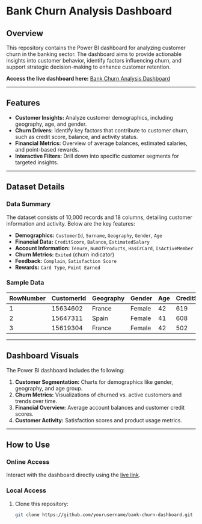 # Bank Churn Analysis Dashboard

## Overview

This repository contains the Power BI dashboard for analyzing customer churn in the banking sector. The dashboard aims to provide actionable insights into customer behavior, identify factors influencing churn, and support strategic decision-making to enhance customer retention.

**Access the live dashboard here:** [Bank Churn Analysis Dashboard](https://app.powerbi.com/groups/me/reports/69407628-720e-4653-93ce-7c0df320e8bb/00416c7859a9b6b97228?experience=power-bi)

---

## Features

- **Customer Insights:** Analyze customer demographics, including geography, age, and gender.
- **Churn Drivers:** Identify key factors that contribute to customer churn, such as credit score, balance, and activity status.
- **Financial Metrics:** Overview of average balances, estimated salaries, and point-based rewards.
- **Interactive Filters:** Drill down into specific customer segments for targeted insights.

---

## Dataset Details

### Data Summary
The dataset consists of 10,000 records and 18 columns, detailing customer information and activity. Below are the key features:

- **Demographics:** `CustomerId`, `Surname`, `Geography`, `Gender`, `Age`
- **Financial Data:** `CreditScore`, `Balance`, `EstimatedSalary`
- **Account Information:** `Tenure`, `NumOfProducts`, `HasCrCard`, `IsActiveMember`
- **Churn Metrics:** `Exited` (churn indicator)
- **Feedback:** `Complain`, `Satisfaction Score`
- **Rewards:** `Card Type`, `Point Earned`

### Sample Data
| RowNumber | CustomerId | Geography | Gender | Age | CreditScore | Balance  | Exited |
|-----------|------------|-----------|--------|-----|-------------|----------|--------|
| 1         | 15634602   | France    | Female | 42  | 619         | 0.00     | 1      |
| 2         | 15647311   | Spain     | Female | 41  | 608         | 83807.86 | 0      |
| 3         | 15619304   | France    | Female | 42  | 502         | 159660.8 | 1      |

---

## Dashboard Visuals

The Power BI dashboard includes the following:

1. **Customer Segmentation:** Charts for demographics like gender, geography, and age group.
2. **Churn Metrics:** Visualizations of churned vs. active customers and trends over time.
3. **Financial Overview:** Average account balances and customer credit scores.
4. **Customer Activity:** Satisfaction scores and product usage metrics.

---

## How to Use

### Online Access
Interact with the dashboard directly using the [live link](https://app.powerbi.com/groups/me/reports/69407628-720e-4653-93ce-7c0df320e8bb/00416c7859a9b6b97228?experience=power-bi).

### Local Access
1. Clone this repository:
   ```bash
   git clone https://github.com/yourusername/bank-churn-dashboard.git
  ```
